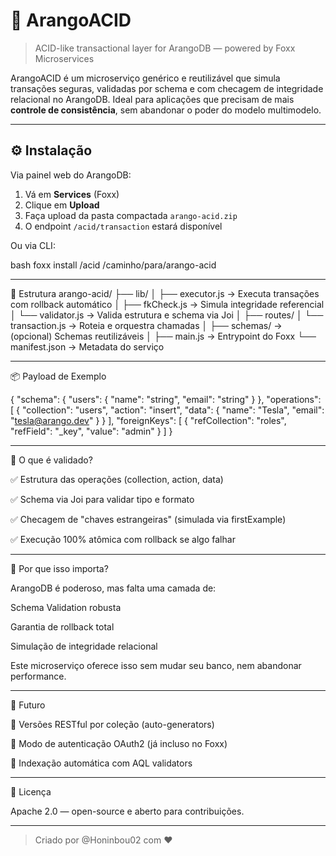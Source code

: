 
# 🔐 ArangoACID

> ACID-like transactional layer for ArangoDB — powered by Foxx Microservices

ArangoACID é um microserviço genérico e reutilizável que simula transações seguras, validadas por schema e com checagem de integridade relacional no ArangoDB. Ideal para aplicações que precisam de mais **controle de consistência**, sem abandonar o poder do modelo multimodelo.

---

## ⚙️ Instalação

Via painel web do ArangoDB:

1. Vá em **Services** (Foxx)
2. Clique em **Upload**
3. Faça upload da pasta compactada `arango-acid.zip`
4. O endpoint `/acid/transaction` estará disponível

Ou via CLI:

bash
foxx install /acid /caminho/para/arango-acid


---

📁 Estrutura
arango-acid/
├── lib/
│   ├── executor.js      → Executa transações com rollback automático
│   ├── fkCheck.js       → Simula integridade referencial
│   └── validator.js     → Valida estrutura e schema via Joi
│
├── routes/
│   └── transaction.js   → Roteia e orquestra chamadas
│
├── schemas/             → (opcional) Schemas reutilizáveis
│
├── main.js              → Entrypoint do Foxx
└── manifest.json        → Metadata do serviço

---

📦 Payload de Exemplo

{
  "schema": {
    "users": {
      "name": "string",
      "email": "string"
    }
  },
  "operations": [
    {
      "collection": "users",
      "action": "insert",
      "data": {
        "name": "Tesla",
        "email": "tesla@arango.dev"
      }
    }
  ],
  "foreignKeys": [
    {
      "refCollection": "roles",
      "refField": "_key",
      "value": "admin"
    }
  ]
}


---

🔐 O que é validado?

✅ Estrutura das operações (collection, action, data)

✅ Schema via Joi para validar tipo e formato

✅ Checagem de "chaves estrangeiras" (simulada via firstExample)

✅ Execução 100% atômica com rollback se algo falhar



---

🧠 Por que isso importa?

ArangoDB é poderoso, mas falta uma camada de:

Schema Validation robusta

Garantia de rollback total

Simulação de integridade relacional


Este microserviço oferece isso sem mudar seu banco, nem abandonar performance.


---

🧪 Futuro

🔄 Versões RESTful por coleção (auto-generators)

🔐 Modo de autenticação OAuth2 (já incluso no Foxx)

🔁 Indexação automática com AQL validators

---

📜 Licença

Apache 2.0 — open-source e aberto para contribuições.

---

> Criado por @Honinbou02 com ♥
